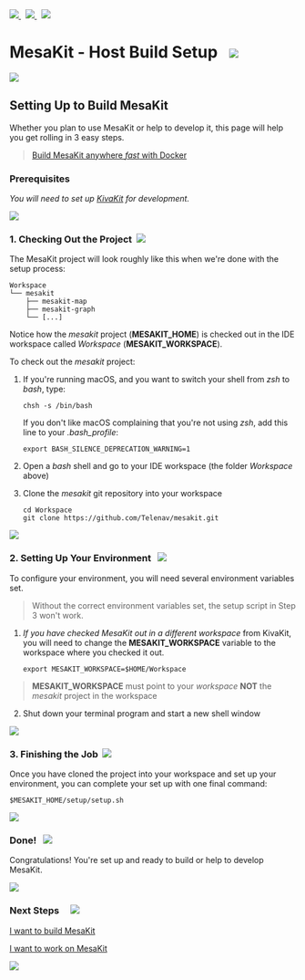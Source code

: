 <a href="https://github.com/Telenav/mesakit">
<img src="https://telenav.github.io/telenav-assets/images/iconsgithub-32.png" srcset="https://telenav.github.io/telenav-assets/images/iconsgithub-32-2x.png 2x"/>
</a>
&nbsp;
<a href="https://twitter.com/openmesakit">
<img src="https://telenav.github.io/telenav-assets/images/iconstwitter-32.png" srcset="https://telenav.github.io/telenav-assets/images/iconstwitter-32-2x.png 2x"/>
</a>
&nbsp;
<a href="https://mesakit.zulipchat.com">
<img src="https://telenav.github.io/telenav-assets/images/iconszulip-32.png" srcset="https://telenav.github.io/telenav-assets/images/iconszulip-32-2x.png 2x"/>
</a>

# MesaKit - Host Build Setup   <img src="https://telenav.github.io/telenav-assets/images/iconsbox-32.png" srcset="https://telenav.github.io/telenav-assets/images/iconsbox-32-2x.png 2x"></img>

<img src="https://telenav.github.io/telenav-assets/images/iconshorizontal-line-512.png" srcset="https://telenav.github.io/telenav-assets/png/separators/horizontal-line-512-2x.png 2x"></img>

## Setting Up to Build MesaKit

Whether you plan to use MesaKit or help to develop it, this page will help you get rolling in 3 easy steps.

> [Build MesaKit anywhere *fast* with Docker](docker-build-environment.md)

### Prerequisites

*You will need to set up [KivaKit](https://github.com/Telenav/mesakit) for development.*

<img src="https://telenav.github.io/telenav-assets/images/iconshorizontal-line-512.png" srcset="https://telenav.github.io/telenav-assets/png/separators/horizontal-line-512-2x.png 2x"></img>

### 1. Checking Out the Project  <img src="https://telenav.github.io/telenav-assets/images/iconsdown-arrow-32.png" srcset="https://telenav.github.io/telenav-assets/images/iconsdown-arrow-32-2x.png 2x"></img>

The MesaKit project will look roughly like this when we're done with the setup process:

    Workspace
    └── mesakit
        ├── mesakit-map
        ├── mesakit-graph
        └── [...]

Notice how the *mesakit* project (**MESAKIT_HOME**) is checked out in the IDE workspace called
*Workspace* (**MESAKIT_WORKSPACE**).

To check out the *mesakit* project:

1. If you're running macOS, and you want to switch your shell from *zsh* to *bash*, type:

       chsh -s /bin/bash

   If you don't like macOS complaining that you're not using *zsh*, add this line to your *.bash_profile*:

       export BASH_SILENCE_DEPRECATION_WARNING=1

2. Open a *bash* shell and go to your IDE workspace (the folder *Workspace* above)
3. Clone the *mesakit* git repository into your workspace

       cd Workspace 
       git clone https://github.com/Telenav/mesakit.git

<img src="https://telenav.github.io/telenav-assets/images/iconshorizontal-line-512.png" srcset="https://telenav.github.io/telenav-assets/png/separators/horizontal-line-512-2x.png 2x"></img>

### 2. Setting Up Your Environment   <img src="https://telenav.github.io/telenav-assets/images/iconsbluebook-32.png" srcset="https://telenav.github.io/telenav-assets/images/iconsbluebook-32-2x.png 2x"/>

To configure your environment, you will need several environment variables set.

> Without the correct environment variables set, the setup script in Step 3 won't work.

1. *If you have checked MesaKit out in a different workspace* from KivaKit, you will need to change the **MESAKIT_WORKSPACE** variable to the workspace where you checked it out.

       export MESAKIT_WORKSPACE=$HOME/Workspace

> **MESAKIT_WORKSPACE** must point to your *workspace* **NOT** the *mesakit* project in the workspace

2. Shut down your terminal program and start a new shell window

<img src="https://telenav.github.io/telenav-assets/images/iconshorizontal-line-512.png" srcset="https://telenav.github.io/telenav-assets/png/separators/horizontal-line-512-2x.png 2x"></img>

### 3. Finishing the Job  <img src="https://telenav.github.io/telenav-assets/images/iconsstars-32.png" srcset="https://telenav.github.io/telenav-assets/images/iconsstars-32-2x.png 2x"></img>

Once you have cloned the project into your workspace and set up your environment, you can complete your set up with one final command:

    $MESAKIT_HOME/setup/setup.sh

<img src="https://telenav.github.io/telenav-assets/images/iconshorizontal-line-512.png" srcset="https://telenav.github.io/telenav-assets/png/separators/horizontal-line-512-2x.png 2x"></img>

### Done!   <img src="https://telenav.github.io/telenav-assets/images/iconsrocket-32.png" srcset="https://telenav.github.io/telenav-assets/images/iconsrocket-32-2x.png 2x"></img>

Congratulations! You're set up and ready to build or help to develop MesaKit.

<img src="https://telenav.github.io/telenav-assets/images/iconshorizontal-line-512.png" srcset="https://telenav.github.io/telenav-assets/png/separators/horizontal-line-512-2x.png 2x"></img>

### Next Steps &nbsp; &nbsp;  <img src="https://telenav.github.io/telenav-assets/images/iconsfootprints-32.png" srcset="https://telenav.github.io/telenav-assets/images/iconsfootprints-32-2x.png 2x"></img>

[I want to build MesaKit](index.md)

[I want to work on MesaKit](../developing/index.md)

<img src="https://telenav.github.io/telenav-assets/images/iconshorizontal-line-512.png" srcset="https://telenav.github.io/telenav-assets/png/separators/horizontal-line-512-2x.png 2x"></img>
